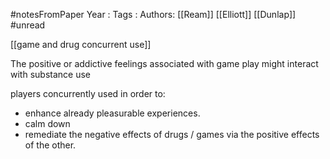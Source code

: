 #notesFromPaper
Year   :
Tags   :
Authors: [[Ream]] [[Elliott]] [[Dunlap]]
#unread

[[game and drug concurrent use]]

The positive or addictive feelings associated with game play might interact with substance use

players concurrently used in order to:

 - enhance already pleasurable experiences.
 - calm down
 - remediate the negative effects of drugs / games via the positive effects of the other.
